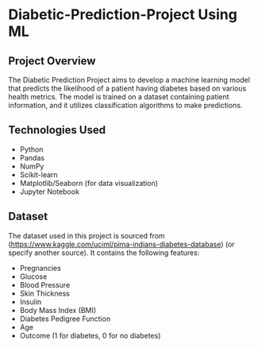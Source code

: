 # Diabetic-Prediction-Project Using ML

## Project Overview
The Diabetic Prediction Project aims to develop a machine learning model that predicts the likelihood of a patient having diabetes based on various health metrics. The model is trained on a dataset containing patient information, and it utilizes classification algorithms to make predictions.

## Technologies Used
- Python
- Pandas
- NumPy
- Scikit-learn
- Matplotlib/Seaborn (for data visualization)
- Jupyter Notebook

## Dataset
The dataset used in this project is sourced from (https://www.kaggle.com/uciml/pima-indians-diabetes-database) (or specify another source). It contains the following features:
- Pregnancies
- Glucose
- Blood Pressure
- Skin Thickness
- Insulin
- Body Mass Index (BMI)
- Diabetes Pedigree Function
- Age
- Outcome (1 for diabetes, 0 for no diabetes)
